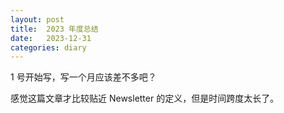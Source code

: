 ```yaml
---
layout: post
title:  2023 年度总结
date:   2023-12-31
categories: diary
---
```


1 号开始写，写一个月应该差不多吧？

感觉这篇文章才比较贴近 Newsletter 的定义，但是时间跨度太长了。
